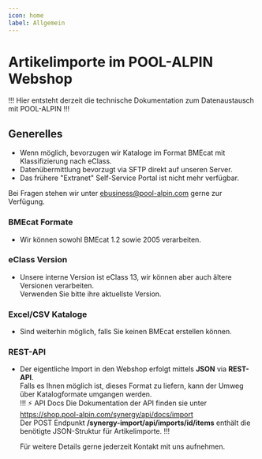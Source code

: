 ```yaml
---
icon: home
label: Allgemein
---
```

# Artikelimporte im POOL-ALPIN Webshop
!!!
Hier entsteht derzeit die technische Dokumentation zum Datenaustausch mit POOL-ALPIN
!!!

## Generelles

- Wenn möglich, bevorzugen wir Kataloge im Format BMEcat mit Klassifizierung nach eClass.
- Datenübermittlung bevorzugt via SFTP direkt auf unseren Server.
- Das frühere "Extranet" Self-Service Portal ist nicht mehr verfügbar.

Bei Fragen stehen wir unter ebusiness@pool-alpin.com gerne zur Verfügung.

### BMEcat Formate

- Wir können sowohl BMEcat 1.2 sowie 2005 verarbeiten.

### eClass Version

- Unsere interne Version ist eClass 13, wir können aber auch ältere Versionen verarbeiten.  
  Verwenden Sie bitte ihre aktuellste Version.

### Excel/CSV Kataloge

- Sind weiterhin möglich, falls Sie keinen BMEcat erstellen können.

### REST-API

- Der eigentliche Import in den Webshop erfolgt mittels **JSON** via **REST-API**.  
  Falls es Ihnen möglich ist, dieses Format zu liefern, kann der Umweg über Katalogformate umgangen werden.  
  !!! :zap: API Docs
  Die Dokumentation der API finden sie unter https://shop.pool-alpin.com/synergy/api/docs/import  
  Der POST Endpunkt **/synergy-import/api/imports/id/items** enthält die benötigte JSON-Struktur für Artikelimporte.
  !!!
  
  Für weitere Details gerne jederzeit Kontakt mit uns aufnehmen.